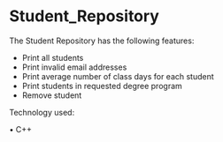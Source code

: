 # Student_Repository
The Student Repository has the following features:
- Print all students
- Print invalid email addresses
- Print average number of class days for each student
- Print students in requested degree program
- Remove student
 
Technology used: <br />

• C++
